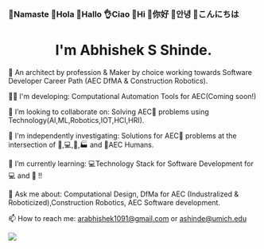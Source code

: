 ### 🙏Namaste  👋Hola   👋Hallo  👌Ciao  👋Hi  👋你好  👋안녕  👋こんにちは


# <h1 align="center">I'm Abhishek S Shinde.</h1>

👨 An architect by profession & Maker by choice working towards Software Developer Career Path (AEC DfMA & Construction Robotics).

👨‍💻 I'm developing: Computational Automation Tools for AEC(Coming soon!)

👯 I’m looking to collaborate on: Solving AEC🚧 problems using Technology(AI,ML,Robotics,IOT,HCI,HRI).

🔭 I'm independently investigating:  Solutions for AEC🚧 problems at the intersection of 🦾,💻,🤖,🏭 and 👷AEC Humans.

🌱 I’m currently learning: 💻Technology Stack for Software Development for 💻 and 🤖 !!

💬 Ask me about: Computational Design, DfMa for AEC (Industralized & Roboticized),Construction Robotics, AEC Software development.

📫 How to reach me: arabhishek1091@gmail.com or ashinde@umich.edu

![](https://komarev.com/ghpvc/?username=InquisitiveAS&color=brightgreen&style=for-the-badge&label=PROFILE+VIEWS)


<!--
COMMENTED OUT README HERE v
**InquisitiveAS/InquisitiveAS** is a ✨ _special_ ✨ repository because its `README.md` (this file) appears on your GitHub profile.

Here are some ideas to get you started:

- 🔭 I’m currently working on ...
- 🌱 I’m currently learning ...
- 👯 I’m looking to collaborate on ...
- 🤔 I’m looking for help with ...
- 💬 Ask me about ...
- 📫 How to reach me: ...
- 😄 Pronouns: ...
- ⚡ Fun fact: ...
- ⚡ Passion: Digital & Robotic Fabrication,Computational Design for CAD Modeling,Data Science,Machine Learning & Deep Learning Techniques, Optimization,Perception & Sensing,Computer Vision,Robotics Engineering,Human Robot Interaction(HRI), Autonomous Robots ,Construction Robotics.

- 🔬 Specializing: Check this space out(More to come!)
-->
